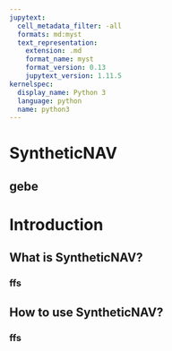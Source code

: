 ```yaml
---
jupytext:
  cell_metadata_filter: -all
  formats: md:myst
  text_representation:
    extension: .md
    format_name: myst
    format_version: 0.13
    jupytext_version: 1.11.5
kernelspec:
  display_name: Python 3
  language: python
  name: python3
---
```

# SyntheticNAV

## gebe

# Introduction

## What is SyntheticNAV?

### ffs

## How to use SyntheticNAV?

### ffs
